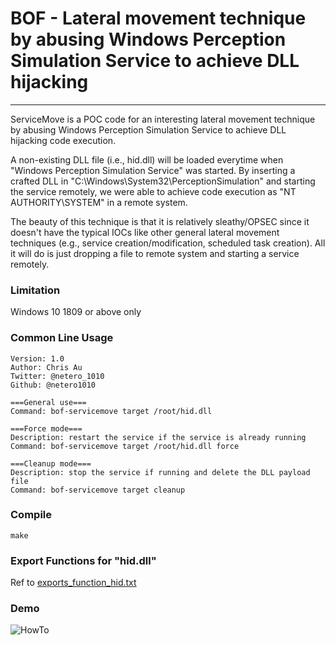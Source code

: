 # BOF - Lateral movement technique by abusing Windows Perception Simulation Service to achieve DLL hijacking
----
ServiceMove is a POC code for an interesting lateral movement technique by abusing Windows Perception Simulation Service to achieve DLL hijacking code execution.

A non-existing DLL file (i.e., hid.dll) will be loaded everytime when "Windows Perception Simulation Service" was started. By inserting a crafted DLL in "C:\Windows\System32\PerceptionSimulation" and starting the service remotely, we were able to achieve code execution as "NT AUTHORITY\SYSTEM" in a remote system.

The beauty of this technique is that it is relatively sleathy/OPSEC since it doesn't have the typical IOCs like other general lateral movement techniques (e.g., service creation/modification, scheduled task creation). All it will do is just dropping a file to remote system and starting a service remotely.

### Limitation

Windows 10 1809 or above only

### Common Line Usage
```
Version: 1.0
Author: Chris Au
Twitter: @netero_1010
Github: @netero1010

===General use===  
Command: bof-servicemove target /root/hid.dll  

===Force mode===  
Description: restart the service if the service is already running  
Command: bof-servicemove target /root/hid.dll force

===Cleanup mode===  
Description: stop the service if running and delete the DLL payload file  
Command: bof-servicemove target cleanup
```

### Compile

`make`

### Export Functions for "hid.dll"  
Ref to [exports_function_hid.txt](https://github.com/netero1010/ServiceMove-BOF/blob/main/exports_function_hid.txt)

### Demo

![HowTo](https://github.com/netero1010/ServiceMove-BOF/raw/main/demo.gif)
